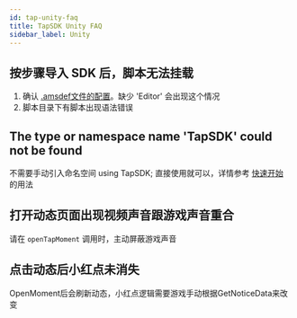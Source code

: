 ```yaml
---
id: tap-unity-faq
title: TapSDK Unity FAQ
sidebar_label: Unity
---
```


## 按步骤导入 SDK 后，脚本无法挂载
1. 确认 [.amsdef文件的配置](/sdk/tap-unity#6-添加sdk引用)。缺少 'Editor' 会出现这个情况
2. 脚本目录下有脚本出现语法错误

## The type or namespace name 'TapSDK' could not be found
不需要手动引入命名空间 using TapSDK; 直接使用就可以，详情参考 [快速开始](/sdk/tap-unity#7-初始化) 的用法

## 打开动态页面出现视频声音跟游戏声音重合
请在 `openTapMoment` 调用时，主动屏蔽游戏声音

## 点击动态后小红点未消失
OpenMoment后会刷新动态，小红点逻辑需要游戏手动根据GetNoticeData来改变

